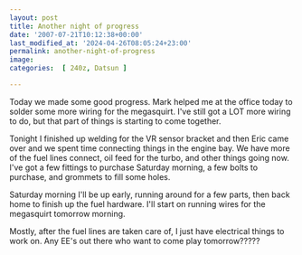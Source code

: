 ```yaml
---
layout: post
title: Another night of progress
date: '2007-07-21T10:12:38+00:00'
last_modified_at: '2024-04-26T08:05:24+23:00'
permalink: another-night-of-progress
image: 
categories:  [ 240z, Datsun ]

---
```

Today we made some good progress. Mark helped me at the office today to solder some more wiring for the megasquirt. I've still got a LOT more wiring to do, but that part of things is starting to come together.

Tonight I finished up welding for the VR sensor bracket and then Eric came over and we spent time connecting things in the engine bay. We have more of the fuel lines connect, oil feed for the turbo, and other things going now. I've got a few fittings to purchase Saturday morning, a few bolts to purchase, and grommets to fill some holes.

Saturday morning I'll be up early, running around for a few parts, then back home to finish up the fuel hardware. I'll start on running wires for the megasquirt tomorrow morning.

Mostly, after the fuel lines are taken care of, I just have electrical things to work on. Any EE's out there who want to come play tomorrow?????






